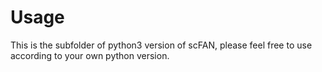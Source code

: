 
# Usage
This is the subfolder of python3 version of scFAN, please feel free to use according to your own python version. 
